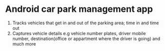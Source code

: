 # Android car park management app
1. Tracks vehicles that get in and out of the parking area; time in and time out
2. Captures vehicle details e.g vehicle number plates, driver mobile number, destination(office or appartment where the driver is going) and much more
